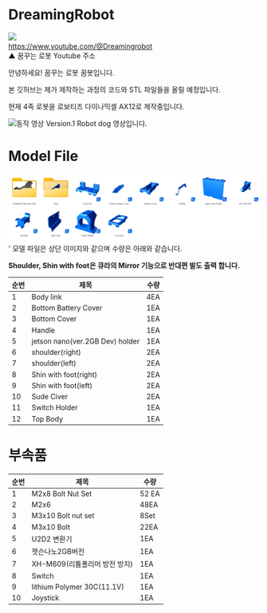 # DreamingRobot

<a herf="https://www.youtube.com/@Dreamingrobot"><img src="https://yt3.googleusercontent.com/3_GgTi2AyLhmXnCCtM6Et65TZIBq_7glhN9eyZRxSW8B8b4SI2wtyn7dCEODoZDGRMpU8NEBdA=s176-c-k-c0x00ffffff-no-rj"></a><br>
https://www.youtube.com/@Dreamingrobot<br>
▲ 꿈꾸는 로봇 Youtube 주소



안녕하세요! 꿈꾸는 로봇 꿈봇입니다.

본 깃허브는 제가 제작하는 과정의 코드와 STL 파일들을 올릴 예정입니다.

현재 4족 로봇을 로보티즈 다이나믹셀 AX12로 제작중입니다.

![동작 영상](https://www.youtube.com/watch?v=7apxJXUjtz4)
Version.1 Robot dog 영상입니다.


# Model File
<img src="quadrobot/Model/All Image of Modeling.png">
' 모델 파일은 상단 이미지와 같으며 수량은 아래와 같습니다.

**Shoulder, Shin with foot은 큐라의 Mirror 기능으로 반대편 발도 출력 합니다.**

|순번|제목|수량|
|------|---|---|
|1|Body link|4EA|
|2|Bottom Battery Cover|1EA|
|3|Bottom Cover|1EA|
|4|Handle|1EA|
|5|jetson nano(ver.2GB Dev) holder|1EA|
|6|shoulder(right)|2EA|
|7|shoulder(left)|2EA|
|8|Shin with foot(right)|2EA|
|9|Shin with foot(left)|2EA|
|10|Sude Civer|2EA|
|11|Switch Holder|1EA|
|12|Top Body|1EA|

# 부속품

|순번|제목|수량|
|------|---|---|
|1|M2x8 Bolt Nut Set|52 EA|
|2|M2x6|48EA|
|3|M3x10 Bolt nut set|8Set|
|4|M3x10 Bolt|22EA|
|5|U2D2 변환기|1EA|
|6|젯슨나노2GB버전|1EA|
|7|XH-M609(리튬폴리머 방전 방지)|1EA|
|8|Switch|1EA|
|9|lithium Polymer 30C(11.1V)|1EA|
|10|Joystick|1EA|
